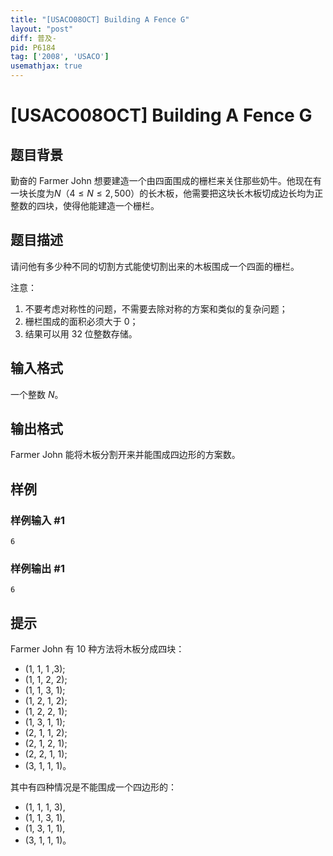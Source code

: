 ```yaml
---
title: "[USACO08OCT] Building A Fence G"
layout: "post"
diff: 普及-
pid: P6184
tag: ['2008', 'USACO']
usemathjax: true
---
```


# [USACO08OCT] Building A Fence G
## 题目背景

勤奋的 Farmer John 想要建造一个由四面围成的栅栏来关住那些奶牛。他现在有一块长度为$N$（$4 \leq N \leq 2,500$）的长木板，他需要把这块长木板切成边长均为正整数的四块，使得他能建造一个栅栏。 
## 题目描述

请问他有多少种不同的切割方式能使切割出来的木板围成一个四面的栅栏。 

注意： 

1. 不要考虑对称性的问题，不需要去除对称的方案和类似的复杂问题；
2. 栅栏围成的面积必须大于 0；
3. 结果可以用 32 位整数存储。
## 输入格式

一个整数 $N$。
## 输出格式

Farmer John 能将木板分割开来并能围成四边形的方案数。
## 样例

### 样例输入 #1
```
6
```
### 样例输出 #1
```
6
```
## 提示

Farmer John 有 10 种方法将木板分成四块：
- (1, 1, 1 ,3);
- (1, 1, 2, 2); 
- (1, 1, 3, 1); 
- (1, 2, 1, 2); 
- (1, 2, 2, 1); 
- (1, 3, 1, 1); 
- (2, 1, 1, 2); 
- (2, 1, 2, 1); 
- (2, 2, 1, 1);
- (3, 1, 1, 1)。

其中有四种情况是不能围成一个四边形的：
- (1, 1, 1, 3),
- (1, 1, 3, 1),
- (1, 3, 1, 1),
- (3, 1, 1, 1)。
